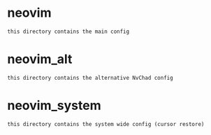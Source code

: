 # neovim
	this directory contains the main config

# neovim_alt
	this directory contains the alternative NvChad config

# neovim_system
	this directory contains the system wide config (cursor restore)

